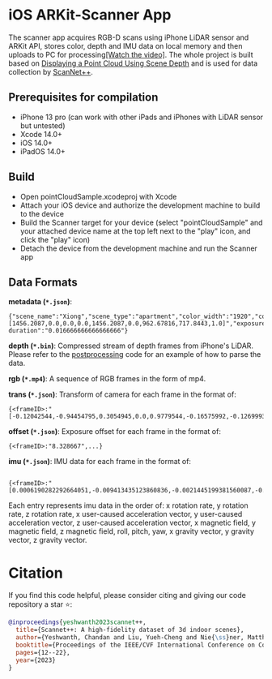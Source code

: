 # iOS ARKit-Scanner App
The scanner app acquires RGB-D scans using iPhone LiDAR sensor and ARKit API, stores color, depth and IMU data on local memory and then uploads to PC for processing[[Watch the video]](https://www.youtube.com/shorts/ZB822Hd0jjs). The whole project is built based on [Displaying a Point Cloud Using Scene Depth](https://developer.apple.com/documentation/arkit/environmental_analysis/displaying_a_point_cloud_using_scene_depth) and is used for data collection by [ScanNet++](https://kaldir.vc.in.tum.de/scannetpp/).

## Prerequisites for compilation
- iPhone 13 pro (can work with other iPads and iPhones with LiDAR sensor but untested)
- Xcode 14.0+
- iOS 14.0+
- iPadOS 14.0+

## Build
- Open pointCloudSample.xcodeproj with Xcode
- Attach your iOS device and authorize the development machine to build to the device
- Build the Scanner target for your device (select "pointCloudSample" and your attached device name at the top left next to the "play" icon, and click the "play" icon)
- Detach the device from the development machine and run the Scanner app

## Data Formats

**metadata (`*.json`)**:
```
{"scene_name":"Xiong","scene_type":"apartment","color_width":"1920","color_height":"1440","depth_width":"256","depth_height":"192","intrinsic":"[1456.2087,0.0,0.0,0.0,1456.2087,0.0,962.67816,717.8443,1.0]","exposure duration":"0.016666666666666666"}
```

**depth (`*.bin`)**:
Compressed stream of depth frames from iPhone's LiDAR.  Please refer to the [postprocessing](https://github.com/liu115/ARKit-Scanner/tree/main/python) code for an example of how to parse the data.

**rgb (`*.mp4`)**:
A sequence of RGB frames in the form of mp4.

**trans (`*.json`)**:
Transform of camera for each frame in the format of: 
```
{<frameID>:"[-0.12042544,-0.94454795,0.3054945,0.0,0.9779544,-0.16575992,-0.12699933,0.0,0.17059568,0.2834657,0.9436865,0.0,0.002562333,0.024424758,0.025746325,1.0]",...}
```

**offset (`*.json`)**:
Exposure offset for each frame in the format of: 
```
{<frameID>:"8.328667",...}
```

**imu (`*.json`)**:
IMU data for each frame in the format of:
```

{<frameID>:"[0.0006190282292664051,-0.009413435123860836,-0.0021445199381560087,-0.006018027663230896,-0.008715152740478516,-0.0023995935916900635,0.0,0.0,0.0,0.5224416595374864,1.2367715496437015,-0.2551249550778954,0.16359558701515198,-0.9447304606437683,-0.2841145992279053]",...}
```
Each entry represents imu data in the order of: x rotation rate, y rotation rate, z rotation rate, x user-caused acceleration vector, y user-caused acceleration vector, z user-caused acceleration vector, x magnetic field, y magnetic field, z magnetic field, roll, pitch, yaw, x gravity vector, y gravity vector, z gravity vector.

# <a name="citation"></a> Citation

If you find this code helpful, please consider citing and giving our code repository a star ⭐️:
```BibTeX
@inproceedings{yeshwanth2023scannet++,
  title={Scannet++: A high-fidelity dataset of 3d indoor scenes},
  author={Yeshwanth, Chandan and Liu, Yueh-Cheng and Nie{\ss}ner, Matthias and Dai, Angela},
  booktitle={Proceedings of the IEEE/CVF International Conference on Computer Vision},
  pages={12--22},
  year={2023}
}
```
